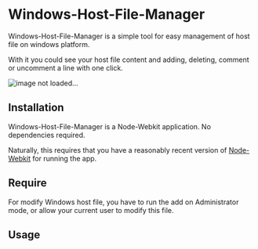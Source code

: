 Windows-Host-File-Manager
=========================

Windows-Host-File-Manager is a simple tool for easy management of host file on windows platform.

With it you could see your host file content and adding, deleting, comment or uncomment a line with one click.


![image not loaded...](http://www.online.net/fr/serveur-dedie/dedibox-scg2)

## Installation

Windows-Host-File-Manager is a Node-Webkit application. No dependencies required.

Naturally, this requires that you have a reasonably recent version of [Node-Webkit](https://github.com/rogerwang/node-webkit) for running the app.


## Require

For modify Windows host file, you have to run the add on Administrator mode, or allow your current user to modify this file.

## Usage


